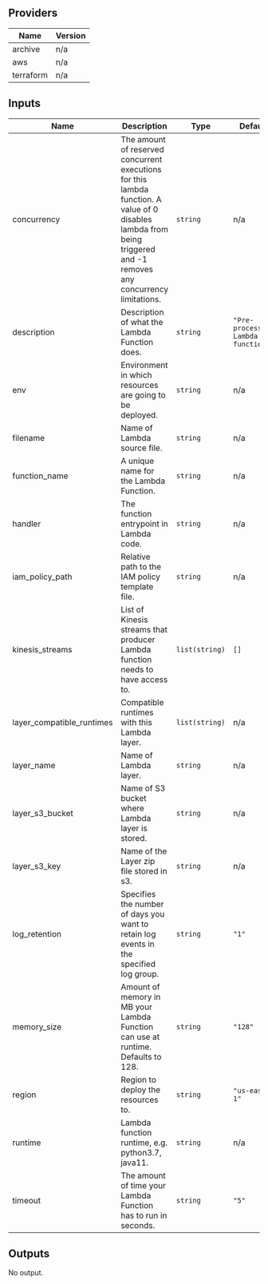 ## Providers

| Name | Version |
|------|---------|
| archive | n/a |
| aws | n/a |
| terraform | n/a |

## Inputs

| Name | Description | Type | Default | Required |
|------|-------------|------|---------|:-----:|
| concurrency | The amount of reserved concurrent executions for this lambda function. A value of 0 disables lambda from being triggered and -1 removes any concurrency limitations. | `string` | n/a | yes |
| description | Description of what the Lambda Function does. | `string` | `"Pre-processing Lambda function."` | no |
| env | Environment in which resources are going to be deployed. | `string` | n/a | yes |
| filename | Name of Lambda source file. | `string` | n/a | yes |
| function\_name | A unique name for the Lambda Function. | `string` | n/a | yes |
| handler | The function entrypoint in Lambda code. | `string` | n/a | yes |
| iam\_policy\_path | Relative path to the IAM policy template file. | `string` | n/a | yes |
| kinesis\_streams | List of Kinesis streams that producer Lambda function needs to have access to. | `list(string)` | `[]` | no |
| layer\_compatible\_runtimes | Compatible runtimes with this Lambda layer. | `list(string)` | n/a | yes |
| layer\_name | Name of Lambda layer. | `string` | n/a | yes |
| layer\_s3\_bucket | Name of S3 bucket where Lambda layer is stored. | `string` | n/a | yes |
| layer\_s3\_key | Name of the Layer zip file stored in s3. | `string` | n/a | yes |
| log\_retention | Specifies the number of days you want to retain log events in the specified log group. | `string` | `"1"` | no |
| memory\_size | Amount of memory in MB your Lambda Function can use at runtime. Defaults to 128. | `string` | `"128"` | no |
| region | Region to deploy the resources to. | `string` | `"us-east-1"` | no |
| runtime | Lambda function runtime, e.g. python3.7, java11. | `string` | n/a | yes |
| timeout | The amount of time your Lambda Function has to run in seconds. | `string` | `"5"` | no |

## Outputs

No output.

